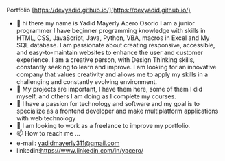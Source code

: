Portfolio
[https://devyadid.github.io/](https://devyadid.github.io/)

- 👋 hi there my name is  Yadid Mayerly  Acero Osorio I am a junior programmer
I have beginner programming knowledge with skills in HTML, CSS, JavaScript, Java, Python, VBA, macros in Excel and My SQL database. I am passionate about creating responsive, accessible, and easy-to-maintain websites to enhance the user and customer experience. I am a creative person, with Design Thinking skills, constantly seeking to learn and improve.
I am looking for an innovative company that values creativity and allows me to apply my skills in a challenging and constantly evolving environment.
- 👀 My projects are important, I have them here, some of them I did myself, and others I am doing as I complete my courses.
- 🌱 I have a passion for technology and software and my goal is to specialize as a frontend developer and make multiplatform applications with web technology
- 💞️ I am looking to work as a freelance to improve my portfolio.
- 📫 How to reach me ...
- e-mail: yadidmayerly311@gmail.com
-  linkedin:https://www.linkedin.com/in/yacero/


<!---
devyadid/devyadid is a ✨ special ✨ repository because its `README.md` (this file) appears on your GitHub profile.
You can click the Preview link to take a look at your changes.
--->
